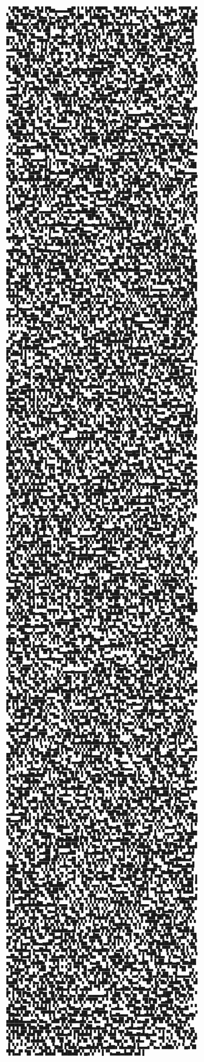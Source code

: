 ▝▟▜▅▜▚▃▜▟▐▜▅▃▃▃▆▛▐▝▐▟▚▜▛▜▃▝▉▟▚▜▟▃▃▞▃▝▐▃▜▟▅▝▛▜▚▞▚▝▆▝█▛▇▞▙▃▚▃▚▃▅▞▛▟▇▝▐▟▇▟▆▝▊▃▛▜▝▝▄▞▆▝▆▝▝▜▚▝▝▟▊▟▛▟▉▟▟▃▞▃▟▜▛▟▅▜▚▜▄▟▝▃▆▟▄▝█▟▅▞▆▃▙▟▃▃▜▝▃▝█▃▅▟▆▜▟▞▛▜▜▜▙▃▜▞▞▜▞▟▊▝▝▜▛▝▐▞▞▜▃▞▞▜▝▃▙▟▞▝▟▝▄▞▙▞▜▜▛▞▞▃▞▟▇▟▃▃▝▛▇▝▇▃▃▝▊▃▆▟▞▃▅▜▚▜▃▜▟▝▐▜▝▛▇▝▇▞▛▟▉▝▆▟▉▜▃▞▟▝▄▟▊▞▃▜▝▟▅▝▜▜▚▞▚▟▆▃▛▟▉▞▙▜▝▞▙▝▝▟█▃▚▛▇▃▅▝▆▜▝▟▉▜▚▃▅▟▃▟▟▃▙▜▞▝▐▟▝▟▆▝▝▝▄▝█▝▝▟▐▃▟▞▙▟▄▜▄▞▟▟▉▞▙▝▟▟▇▝▇▞▞▟▄▃▃▝█▟▉▜▞▟▞▞▛▝▛▝▊▝▊▟▚▟▆▟▝▞▆▟▜▟▝▃▚▛▇▜▅▞▃▃▆▝▇▃▞▜▞▟▝▞▃▝▊▜▜▜▚▃▜▟▛▝▄▞▛▝▃▜▚▟▇▟▅▞▃▝▆▃▛▃▚▟▐▞▛▃▛▜▙▝▄▞▚▞▜▟█▞▟▜▚▃▚▞▅▞▚▞▆▞▄▟▄▃▙▟▅▟▅▜▛▝▄▃▜▃▝▝▆▞▛▝▄▝▚▝▐▜▟▝▉▃▝▜▙▞▛▟█▝▄▟▜▟▉▃▅▜▜▞▜▟█▜▛▃▜▞▝▝▜▞▜▃▆▝▛▃▅▞▟▃▝▞▟▜▙▜▚▃▙▞▚▃▄▝▇▝▇▟▇▝▆▃▚▝▄▃▛▟▟▝▐▃▞▜▚▟▐▜▃▟▊▟▜▟▇▝▊▝▟▝▞▞▙▃▅▟▝▟▚▟▆▟▅▞▞▞▝▞▅▝▅▝▆▝▜▃▛▟▇▞▄▃▟▞▃▟█▃▅▞▛▝▃▞▆▝▛▜▜▃▄▟▄▜▝▃▜▟▚▝▅▟▉▟▃▟▉▝▃▝▆▜▟▃▆▜▛▝▛▃▜▜▜▟▄▝▐▃▛▃▄▜▛▝▝▟▇▞▜▝▃▟▚▝▟▝▄▝▉▜▛▟▐▞▛▞▚▛▇▜▛▟▆▃▙▞▞▟▛▃▆▛▇▝▝▞▚▜▃▝▇▞▝▜▛▟▃▟▛▟▝▃▅▝▟▝▜▜▝▝▇▜▙▞▃▞▆▞▃▝▐▝▃▝▅▝▝▝▆▟▝▟▇▃▞▟█▃▄▝▜▟▇▝▇▛▐▝▄▜▄▝▅▜▜▛▇▟▜▞▝▜▟▝▛▟▛▃▜▃▃▃▄▟▅▞▄▞▚▜▅▞▟▞▛▞▞▃▅▜▙▞▅▝▊▃▅▝▐▟▉▃▝▟▝▟▜▞▆▟▞▃▅▃▚▜▜▟▟▝▆▝▆▝▉▞▚▃▃▝▛▟▇▞▜▟▉▝▜▃▄▝▊▟▃▃▃▞▃▛▐▟▟▃▝▟▜▝▞▃▟▜▅▟▚▃▃▟▇▛▇▛▇▝▇▟▉▛▐▝█▟▇▃▙▟▝▟▅▞▆▟▞▞▝▃▝▞▙▟▅▞▃▜▟▛▇▜▜▝▆▞▅▟▃▝▚▃▆▃▚▃▃▛▐▝▝▜▙▜▞▟▃▝▅▝█▜▅▞▅▝▆▞▛▟█▛▐▟█▟▉▜▙▃▆▞▙▝▛▝▊▜▚▜▅▞▟▞▅▃▞▞▚▃▆▃▄▟▉▟▆▝▇▝▇▝▛▝▅▟▐▞▛▝▊▝▆▞▛▃▚▞▟▞▛▜▛▜▅▝▇▛▇▛▐▞▜▞▚▟▟▟█▃▝▝▜▝▜▝▆▟▃▜▚▟▛▃▃▝▚▝▝▃▟▟▄▟▅▞▛▞▞▛▐▟▊▜▚▝█▜▅▃▅▃▝▝▅▞▃▃▃▟▚▝▃▃▃▝▚▃▝▃▃▝▉▞▟▟▃▟▉▞▅▟▞▞▅▃▜▜▅▞▟▟▇▝▚▃▆▜▝▃▙▜▙▞▅▟▐▝▐▝▛▝▇▞▟▃▟▟▊▃▝▝█▜▃▝▃▝▊▃▛▃▝▝█▝▄▃▝▝▞▟█▞▆▝▄▞▜▟▅▛▐▜▅▃▆▟▊▟█▜▜▟█▜▟▞▜▟▛▝▟▞▚▞▛▃▙▟▃▝▃▝▐▟▆▃▃▃▜▟▊▟▄▟█▟▉▟▉▃▞▃▃▞▛▝▅▜▙▜▟▟▝▞▅▝▜▃▛▟█▃▞▜▞▜▞▞▅▟▅▞▃▟▛▃▛▝▃▝▝▟▞▃▟▟▜▟▛▃▛▃▄▟▄▝▐▟▉▝▊▟▊▝▅▜▜▜▟▟▛▟▝▞▟▟▄▜▚▛▐▃▚▝▊▜▞▟▝▛▐▝▊▜▞▝▜▟▆▜▝▜▃▃▅▟▆▞▝▟▟▟▊▃▟▜▄▃▜▞▜▜▛▞▝▟▝▃▄▛▐▝▛▜▙▟▛▞▛▞▟▝▛▜▙▝▆▜▅▝▚▜▄▟▃▞▛▟▆▛▐▜▚▞▙▝▇▝▜▝▃▞▜▟▜▞▜▝▄▟▊▃▟▝▊▝▞▃▆▜▟▟▅▝▅▃▝▜▃▃▞▟▟▛▇▞▅▃▄▜▄▞▃▝▟▝▟▞▝▝▞▟▚▟▜▜▛▝▄▟▛▃▃▃▙▞▛▃▆▃▅▟▇▟█▞▃▝▇▃▚▝▟▜▙▞▅▟▊▛▇▃▚▞▆▟▐▞▃▜▝▃▞▞▟▞▚▟▐▞▜▃▝▞▅▞▅▝▃▝█▛▇▞▃▝▉▜▅▞▝▟▝▝▄▛▐▜▅▝▊▃▝▟▚▝▊▝▅▝▊▝▉▞▜▃▟▃▟▟▆▟▄▃▟▜▄▃▄▃▙▟▞▞▆▜▜▟▐▛▐▞▞▟▇▟▞▃▟▝▝▃▃▝▇▝▞▝▞▝▇▞▟▝▐▜▃▝▇▃▆▛▇▃▃▝▚▞▝▜▛▜▛▜▛▞▃▞▟▃▜▝▛▟▞▃▞▟▊▝▄▟▆▃▟▝▆▃▅▝▐▃▄▃▚▞▅▝█▜▅▜▛▃▛▞▞▝▐▃▛▃▄▝▛▝▄▟▞▟▐▜▄▝▜▞▟▝▝▟▛▝▃▃▜▞▟▃▛▟█▟▊▟▊▟▞▛▇▝▃▝▐▝▟▟▝▜▄▟▅▟▛▟█▞▜▝▟▟▄▝▟▞▄▟▅▟▃▝▆▜▅▟▄▃▃▞▝▟▐▞▄▞▅▞▅▞▞▜▙▝▛▝█▝▇▜▝▜▟▜▃▛▐▜▝▟▉▟▄▝▊▝▟▜▅▜▃▞▆▝▟▞▜▜▟▞▛▃▛▝▇▝▄▃▝▃▆▟▐▟▟▞▜▟▚▞▙▝▛▟▇▞▅▃▙▜▝▜▙▃▛▟▟▜▚▜▙▟▇▞▜▜▚▞▛▜▃▜▄▞▄▟▊▝▄▞▟▜▃▞▅▝▟▞▟▞▛▟▟▝▐▛▇▟▞▝▐▝▐▜▚▝▟▟▆▜▙▞▚▟▞▝▝▞▃▃▄▞▙▟▇▟▅▟▉▃▄▃▚▜▟▟▟▟▇▝█▟▊▜▙▝▟▟▛▞▜▛▐▟▃▞▝▜▙▝▉▟▐▞▝▜▛▟▞▜▄▝▞▃▝▜▄▞▛▝▜▞▚▞▝▟▞▞▜▟▉▃▅▟▜▟▝▃▛▃▟▞▟▟▛▜▜▃▄▜▞▛▐▝▛▜▝▝▅▟▚▟▛▞▞▝▊▟▄▛▇▞▟▝▜▟▄▟▃▜▟▜▙▃▜▝▚▟▄▝▐▞▜▟▃▟▄▟▝▞▜▞▆▞▃▝▜▃▙▟▆▟▐▃▃▃▃▝▅▟▆▞▟▜▟▟▟▃▝▞▛▃▜▝▛▃▆▝▛▝▇▟▊▞▜▃▆▟▐▃▜▞▆▝▞▞▛▟▟▃▅▟▅▞▟▟▚▟▉▜▝▟▐▞▛▃▚▞▚▞▅▟▟▝▝▝▉▞▄▟▊▞▟▃▆▝▐▟▃▞▟▃▝▞▞▞▃▞▙▞▞▃▚▜▚▝▊▃▃▜▄▃▃▞▆▟▊▃▛▝█▜▜▃▝▟▅▜▞▃▟▝▆▜▅▞▟▞▞▞▄▞▜▜▃▜▟▟▄▜▝▞▟▟▟▃▟▝█▃▆▃▝▟█▝▃▃▞▞▜▞▞▃▜▃▟▝▄▟▚▝▐▞▝▟▇▝▆▞▟▜▄▟▟▝▅▜▜▜▙▜▝▃▛▝▆▜▛▟▃▃▚▜▟▞▜▝▐▞▞▟▉▝▛▝▃▟▚▜▛▜▙▃▃▃▆▞▟▟▉▝▜▟▜▝█▝▝▝▝▝▆▟▅▞▙▜▚▟▞▞▜▟▅▜▅▝▐▃▃▝▟▝▄▝▉▟▝▜▙▃▃▝▄▟▜▝▟▜▟▜▚▝▝▟▞▝▆▞▃▞▟▝▉▃▄▝▇▃▞▝▐▟▝▃▅▜▜▟█▞▛▟▟▜▝▃▙▝▉▃▚▃▝▟█▃▝▜▙▞▚▃▟▜▛▃▆▛▇▞▛▝▚▞▃▜▃▝▇▜▜▟▟▜▙▟▟▟▇▜▝▟▚▜▝▃▚▟█▝▇▝▇▜▞▃▛▝▉▟▆▟▇▜▃▃▄▞▜▜▚▜▚▃▅▜▟▃▝▜▜▝▐▝▇▟▃▟▄▃▆▝▞▜▅▟▉▟▛▞▚▞▛▟▇▟▐▝▝▟▇▟▃▝▝▃▞▞▙▟▊▞▟▟▆▞▚▟▚▜▜▝▟▟▆▟▅▜▟▃▙▞▄▞▃▟▝▟▛▃▄▝▟▝▝▃▟▝▚▞▅▝▐▃▚▞▅▝▅▟▊▝▆▜▄▝█▃▜▝▊▃▅▝▚▞▆▟▊▟▆▃▆▜▃▝▟▞▝▜▃▞▅▞▅▟▄▜▚▟▅▞▆▞▞▝▄▟▛▟▃▜▅▟▚▞▛▝▜▛▐▟▞▜▚▜▙▞▆▃▃▝▚▞▟▞▆▟▝▃▄▝█▝█▃▛▜▜▝▇▝▛▃▜▟▊▃▆▜▟▟▅▟▐▜▄▝▞▞▅▝▟▟▊▜▄▟▐▟█▃▞▝▜▝▇▜▛▟▟▟▇▛▐▞▆▃▟▝▆▞▛▃▟▃▚▜▞▞▝▞▅▝▛▝▜▃▆▛▇▜▛▞▆▃▛▝▃▟▆▝▃▜▞▝█▃▛▝▉▜▄▜▃▟▅▟▟▝▐▟▚▃▙▞▄▝▛▃▛▜▚▝▄▞▝▜▟▟▜▞▙▟▛▟▇▜▜▝▛▜▜▞▄▜▃▝▉▟▃▝▝▃▆▃▜▟▅▟▐▟▊▟▞▞▜▜▅▝▆▟▅▝▞▞▄▝▛▟▆▟▅▞▜▟▐▞▟▝▚▜▙▜▜▛▐▞▆▃▆▟▜▃▆▃▞▜▜▃▚▜▜▃▅▟▝▃▞▃▆▃▚▝▜▞▅▜▄▟▝▟▐▞▄▞▆▟▚▞▆▃▝▞▙▜▝▟█▝▅▞▜▝▄▜▟▞▅▟▄▞▙▟█▜▄▟▅▟▜▞▜▛▇▟▜▞▟▞▆▞▟▃▃▟▇▞▆▞▙▞▃▝▛▝▃▝▜▞▛▝▉▝█▝▟▝▇▃▄▝▚▞▃▃▙▛▐▞▚▝▇▞▛▝▐▜▅▟▟▞▝▟▜▟▞▃▜▞▜▝▐▝▜▞▆▟▞▞▆▞▚▟▟▝▄▃▅▛▇▝█▜▙▜▞▞▜▃▆▝▇▟▟▞▛▝▉▃▄▜▅▝▉▟▄▝▟▟▝▜▛▟▚▝▟▝▊▃▆▜▅▃▛▜▄▃▟▜▟▞▛▟▝▃▙▞▙▝▐▝▝▞▄▞▃▟▛▝▚▃▅▃▙▞▛▜▅▟▟▞▃▟▆▝▚▟▞▟▜▜▙▝▟▜▃▟▅▝▟▞▙▃▅▃▚▟█▞▛▝▟▃▃▃▟▟▟▟▊▃▄▜▝▟▆▝▝▟▛▃▆▝▅▟▊▝▐▝▐▝▉▜▛▟█▞▞▞▟▟▇▛▐▝▅▃▝▝▊▜▞▟▚▛▐▝█▝▜▞▆▝▐▟▐▞▄▟▞▝▝▃▅▝▉▞▅▞▜▞▞▜▄▟▆▝▅▞▚▞▜▝▇▟▞▝▟▟▞▝▄▟▞▃▙▝▊▞▜▞▄▃▄▟▐▜▃▜▞▜▄▟▇▃▜▝▄▝▟▞▄▞▃▝▊▝▟▃▚▃▜▟▃▝▛▟▐▞▆▃▞▝▄▝▅▜▄▝▛▜▛▝▚▃▜▟▄▟▟▝▝▝▜▛▇▟▉▞▜▞▞▛▇▛▐▃▃▝▐▜▛▃▜▜▚▝▃▝▆▛▇▟▛▞▜▃▅▟▊▝▟▝▄▝▐▟▃▞▛▃▆▃▙▞▄▞▟▟▃▜▙▝▐▜▝▜▟▟▐▝█▞▝▞▛▃▄▝▉▃▚▃▙▝▅▜▅▜▙▝▜▃▅▝▜▃▛▜▄▟▊▟▞▞▚▛▇▟▚▟▇▝▜▝▛▞▄▟▅▝▄▟▟▟▛▟▄▜▜▜▛▞▞▞▚▜▅▟▃▞▄▃▜▜▚▞▚▞▛▃▙▞▟▃▙▟▝▝▜▃▛▃▃▝▃▟▛▃▃▛▐▜▅▝▟▜▚▞▙▃▄▃▟▃▄▝▅▟▃▜▟▛▇▝▇▃▜▞▟▟▟▟▃▜▞▝█▃▛▟▛▝▟▟▚▟█▟▄▟▅▜▚▟▝▞▞▝▐▜▛▃▟▟▆▟▃▟▃▞▅▜▛▟▜▛▐▞▙▃▃▟▚▟▆▝▇▞▚▜▟▜▜▜▙▝▄▞▄▞▞▃▟▃▟▟▄▜▝▝▉▃▄▜▛▝▟▞▚▝▃▟▊▟█▝▟▝▇▝▛▟▅▝▉▃▞▜▃▛▐▃▞▟▊▝▟▟█▟▃▟▟▞▝▜▝▃▞▝▃▞▚▜▟▝▛▝▛▞▙▝▇▃▚▟▛▃▝▝▇▛▐▞▚▃▜▞▆▃▙▟▊▟▝▃▆▃▆▝▊▞▆▜▞▝▅▞▛▝▐▟▜▃▄▞▆▃▟▃▞▟▅▃▙▜▞▞▄▜▟▝▅▃▞▞▄▝▄▃▅▜▞▃▆▜▟▞▆▟▅▝▐▃▚▞▆▟▚▃▞▃▚▝▆▜▛▞▝▜▟▜▛▟▝▞▞▜▛▃▙▜▝▃▜▝▃▝▅▜▚▛▐▟▃▜▚▞▚▜▟▞▝▞▟▝▟▜▙▝▊▟▊▜▞▝█▟▟▝▚▞▃▞▅▜▙▃▃▟▆▃▜▟▐▟▞▜▅▟▟▝▜▝▉▞▜▝▅▃▙▟▜▞▛▟▜▃▙▃▚▝▊▜▜▃▞▃▃▃▄▛▐▞▛▟▚▜▟▞▃▝▚▛▇▃▅▞▄▟▊▝▝▃▞▞▞▟▚▞▄▃▟▟▜▃▅▝▜▝▛▃▃▝▊▜▞▞▆▜▜▟▐▞▛▃▟▞▜▟▟▝▟▞▛▃▟▃▞▞▟▜▅▝▟▛▇▞▛▞▟▜▜▝▐▟▞▜▅▃▆▜▞▃▄▟▉▟▅▃▚▟▉▞▚▟▜▞▝▃▝▝▆▜▝▟▚▝▅▜▚▃▝▞▄▟▟▟▜▟▆▞▚▛▇▃▙▟▄▟▃▃▞▛▇▃▝▝▅▝▐▞▄▞▞▟▃▝▟▞▄▞▛▃▛▟█▝▞▝▟▟▃▜▟▃▝▞▅▃▙▛▐▜▜▜▚▟▐▜▃▃▞▃▜▃▜▃▛▝▛▜▜▞▅▞▞▜▚▝▜▟▚▜▅▝▉▞▜▟▞▜▟▜▛▃▚▞▙▜▚▝▃▞▟▟█▜▅▃▛▞▚▜▃▃▄▜▅▜▝▛▐▞▛▟▄▝▞▞▅▃▆▞▆▟▆▟▟▜▙▟▝▝▜▝▅▃▄▟▆▞▝▝▜▃▅▟▄▞▆▃▅▞▃▝▚▟▃▞▙▃▞▜▝▜▄▟▃▝▛▜▝▃▞▞▄▟▜▞▄▞▛▃▟▝▛▟▝▃▟▟▊▜▙▝▉▞▆▟▄▝▞▟▟▟▇▞▅▜▝▝▃▃▙▞▛▟▐▝▄▟▟▝▆▜▛▟▟▃▞▟▆▟▟▝▊▞▝▟▟▃▝▝▐▟▇▝▐▝▞▛▇▟▜▞▄▜▃▟▄▜▛▞▆▜▃▟▅▞▟▝▚▃▛▝▇▝█▟▛▟▟▜▜▟▉▃▚▜▟▞▙▃▆▟▉▜▃▜▚▃▃▜▟▟▜▛▐▃▜▜▝▝▇▝▇▞▜▝▊▝▟▝▆▟▞▜▛▝▇▜▛▝▉▞▝▝▇▜▄▜▙▟▃▜▞▜▛▞▆▃▝▞▙▝▜▟▐▟▟▝▝▝▜▝▅▜▄▟▞▜▞▃▞▝▅▟▇▃▚▟▟▞▜▝▟▝▐▃▚▝▉▃▆▟█▜▙▞▟▟▚▜▙▃▄▃▜▜▜▝▆▝▇▝▃▝▛▛▐▞▜▟▟▟▊▜▃▃▚▟▄▞▚▝▆▃▟▞▜▞▝▜▛▝▟▞▟▜▙▝▃▝█▃▝▃▟▃▃▟▆▞▛▜▚▝▉▟▊▃▙▞▝▃▜▝▉▝▃▞▛▃▆▝▚▟▉▜▄▟▅▞▄▟▆▃▅▟▅▞▙▜▛▜▚▟▇▝▄▞▃▃▛▞▄▟▃▝█▝▅▃▞▟▞▟▛▃▚▟▝▟▜▜▄▃▝▃▝▜▙▃▞▃▄▟▚▞▃▝▞▟▊▝▚▝▄▝▝▜▜▝▄▝▇▝▅▃▞▃▟▃▜▟▞▝▞▞▃▜▞▝▛▟▅▞▄▟▊▝▞▞▃▝▟▜▚▞▚▟▞▜▛▜▙▃▆▝▃▃▚▞▛▞▜▞▄▟▄▜▃▝▊▟▐▞▞▟▅▟▜▜▚▞▙▟▐▃▟▃▝▝▝▃▜▛▇▃▝▃▟▞▜▃▄▟▆▟▇▞▛▝▛▜▅▝▚▝▄▟▅▟▚▟▚▝▄▜▟▃▃▜▃▜▟▝▇▜▞▜▃▃▅▟▇▞▟▜▅▝▛▃▞▝▝▝▝▝▉▝▅▝▜▝█▃▅▜▙▃▆▝▄▞▚▟▆▝▊▃▜▃▃▟▄▃▃▜▟▟▝▟▟▃▝▃▜▃▃▞▆▞▚▝▝▟▜▛▇▟▅▜▞▟▜▝▞▟▚▞▄▞▛▃▃▞▆▝▅▃▝▝▚▟▝▜▚▝▆▝▚▟▆▝▐▜▅▃▞▃▞▜▃▟▐▞▚▟▐▃▞▝▛▝▆▟▐▃▝▟▜▛▐▃▜▞▝▝▐▞▃▃▄▃▃▃▞▟▊▟▊▜▝▟▇▜▅▝▅▜▅▟▐▜▛▟▝▟▐▞▛▜▜▞▆▃▞▛▐▃▛▃▛▃▚▞▞▟▆▝▟▝▉▞▄▜▚▜▛▝▇▟▅▞▜▃▆▜▜▝▃▟▜▃▝▜▟▝▚▝▜▝▊▜▃▝▇▞▜▝▄▜▃▟▜▝▃▝▛▃▙▜▛▃▙▝▄▜▟▃▞▝█▞▆▃▛▞▚▞▄▜▝▞▃▟▚▝▚▝▅▞▜▞▄▜▟▟█▜▅▟▆▜▟▜▜▃▞▞▞▝▜▜▅▝█▞▅▜▟▃▚▟▛▟▇▝▊▜▅▜▅▜▙▟▛▟▐▃▆▃▛▃▃▝▝▟▉▝▞▝▜▃▟▃▟▜▛▜▚▝▜▟▆▜▟▃▆▞▜▟▆▃▟▟▄▝▝▛▐▜▝▜▞▟█▜▛▃▙▝▜▞▛▝▟▞▛▟▊▜▄▝▇▝▜▜▚▃▅▃▞▟▜▝▜▜▅▝▄▝▚▃▜▞▛▝▟▟▛▜▅▝▉▞▞▝▚▝▊▞▃▃▃▞▃▟█▝▞▝▛▟▅▞▝▃▃▟▊▟▄▃▟▃▜▟▟▞▙▃▝▞▙▟▉▜▚▟▊▟▝▜▅▝▞▞▙▞▟▟▐▃▞▛▇▝▃▜▝▞▚▞▆▛▐▜▚▟▜▃▞▝▅▟▚▝▃▝▄▟▃▟▝▃▞▜▞▃▄▝▜▝▊▜▄▟▉▝▛▟▇▟▚▟▚▃▅▞▞▟▚▝▄▃▄▜▄▝▆▜▞▞▆▟█▟▃▞▚▟▊▃▙▝▞▝▅▃▙▝█▝▃▝▟▝▝▞▟▃▜▝▆▃▞▝▜▟▅▟▜▝▆▝▞▟▟▝▊▝▅▝▃▟▉▃▟▜▛▃▄▜▞▟▉▜▟▟▅▜▜▟▚▝█▟▅▝▝▝▆▃▅▃▜▝▆▝▚▟█▜▚▜▞▃▄▝▉▟▄▛▐▝▐▝▝▞▅▃▛▝▟▃▟▟▆▟▇▟▃▟▟▞▅▃▞▞▛▟▚▟▞▟▛▞▄▟▐▃▛▝▅▝▉▟▚▞▞▟▄▝▝▟▃▟▐▜▅▞▞▞▞▟▟▜▝▞▙▜▅▞▜▞▞▛▐▝▚▟▊▝▝▃▟▝▄▃▅▟▆▜▜▟▚▝▊▟▜▟▉▟▛▞▝▃▝▛▐▟▟▃▃▛▐▞▝▜▛▝▆▝▟▃▟▟▐▜▃▟█▞▃▃▛▃▃▜▚▝▅▝▄▞▅▝▛▟▆▃▞▝▊▃▃▟▞▟▟▜▙▜▄▝▆▃▃▝▄▃▞▜▙▝█▃▚▝█▞▙▃▛▞▙▜▝▝▝▃▙▃▞▟▃▜▅▜▟▃▝▞▛▞▝▟▄▞▅▝▃▞▙▃▃▝▆▝▝▟▇▝▞▜▜▞▝▜▙▝▚▃▞▟▄▟▆▟▅▛▐▝▝▛▇▝▊▛▐▝▉▃▅▞▅▜▙▟▇▃▅▟▐▞▃▝▊▜▃▝▆▜▄▟▟▞▝▜▝▜▝▟█▟▆▞▃▝▞▞▆▟▉▜▜▃▞▝█▟▛▞▅▟▐▟▊▝█▞▆▃▚▛▐▟▚▞▃▞▝▟▅▞▚▜▄▟▃▟▞▞▄▟▜▜▞▜▟▃▆▟▇▃▛▞▅▃▝▜▞▝▛▝▅▞▅▝▄▟▆▃▟▟▐▃▝▃▙▃▅▜▅▝█▟▊▝▝▝▇▃▟▝▃▟▃▝▟▃▟▝▚▝▜▝▝▞▝▞▚▝▊▞▛▟▐▜▙▟▉▞▟▜▅▟▝▞▄▜▜▝▄▟▊▃▙▜▟▝▇▃▃▝▅▃▞▛▐▞▜▟▟▝▞▜▜▞▆▟▛▜▜▟▝▃▅▛▐▜▃▃▚▃▞▜▙▜▄▞▄▟▐▞▙▜▞▝▛▃▙▞▄▟▅▝▄▝▉▟▚▟█▝▉▃▞▜▄▞▙▃▆▝▊▞▆▞▆▝▉▃▟▃▅▟▚▝▚▝▟▟▃▜▜▝█▞▄▞▃▞▚▝▛▝▇▛▇▟▉▞▚▞▄▞▟▜▜▝▅▝▟▜▛▃▅▃▆▃▃▟▜▟▝▟▟▜▅▞▅▜▚▝▅▞▛▛▐▞▄▃▆▝▉▞▞▟▞▞▄▝▅▃▛▃▛▝▉▝▞▝▞▜▟▞▆▜▞▝▝▃▜▝▅▝▞▟▆▟▞▞▅▝▅▟▛▝▃▜▄▃▅▝█▜▛▝▐▃▆▝▞▞▄▃▅▜▚▝▐▝▊▞▝▜▛▞▄▛▇▟▄▃▝▜▃▃▞▛▐▝▅▜▜▞▙▞▃▜▚▟▆▃▚▃▅▛▐▝▝▃▃▞▅▞▙▟▆▝▆▝▛▝▃▜▃▝▜▜▝▟▆▟▇▟▊▛▇▝█▟▞▃▙▃▆▟▆▞▚▟▚▞▃▜▄▞▞▝▃▟▊▟▛▝▚▜▞▞▄▞▜▟▜▟▚▜▟▟▉▜▙▜▝▞▅▃▚▞▝▃▃▜▜▞▛▟█▟▞▝▆▝▉▛▇▟▄▜▄▟▆▞▞▃▜▟▟▝▃▟▊▝▊▃▃▟▆▝▝▟▃▟▅▟▜▞▛▝▜▝▞▝▆▟▟▜▅▛▇▟▆▜▝▃▟▟▝▜▞▃▝▜▟▝▃▟▊▟▛▞▞▃▆▝▃▜▝▞▃▟▃▜▝▟▟▝▚▛▐▝▉▟▝▝█▝▃▟▆▟▃▞▙▟▅▝▉▝▆▟▛▜▚▜▝▃▙▃▜▟▞▝▊▜▞▞▞▝▅▞▆▟▇▞▞▟▛▝▆▃▝▜▜▟▅▃▆▟▟▜▙▞▙▟▟▃▝▞▞▜▝▃▝▃▆▝▟▝▇▞▄▟▃▝█▝▊▞▛▟▛▟▛▜▛▝▅▟▆▃▅▜▙▞▆▜▄▃▚▜▙▞▃▞▛▃▜▞▝▃▟▝▐▜▅▞▙▟▇▜▙▝▅▟▉▜▄▞▛▟▝▜▚▃▜▟▚▞▙▟▐▜▞▟█▝▄▜▅▃▆▜▙▟▇▟▚▝▃▝▉▞▃▃▚▝▆▃▄▞▅▝▉▃▟▜▝▝▟▞▚▝▞▞▙▟█▝▞▟▅▜▅▟▆▜▄▝█▟▉▜▚▝▅▝▆▝▚▞▞▞▟▝▆▃▄▃▚▞▟▜▜▝▜▃▙▃▆▝▆▜▟▟▝▟▐▃▅▟▜▃▛▝▚▝▊▟▃▜▚▝▃▞▃▜▜▃▄▃▚▞▞▟▅▝▚▜▚▟▃▝▐▞▃▝▃▟▄▃▅▟▉▝▃▟▄▟▟▟▇▃▅▟▞▃▃▝▞▞▅▝▞▞▞▝▞▞▜▜▙▜▛▟▜▃▃▝▜▝▜▞▄▞▞▜▜▞▅▃▛▞▙▞▅▜▅▝▄▃▛▞▛▝█▃▜▝▐▞▜▝▞▃▞▟▐▞▞▞▟▝▃▟▄▜▜▃▅▞▃▞▜▜▞▟▟▝▃▞▚▟▄▝▇▃▅▜▝▜▅▃▜▃▞▜▜▟▟▟▚▞▜▃▜▃▚▝▛▜▟▛▇▛▇▞▟▝▞▟▚▟▄▟▐▞▝▟▚▝▐▞▄▜▚▞▙▜▛▞▞▝▐▃▚▝▐▜▄▟▟▃▚▞▞▝▜▜▛▃▙▟▐▃▆▜▝▝▞▞▅▛▇▜▞▟▝▜▛▟▟▟▅▃▟▝▄▝▊▟▅▜▜▞▆▜▚▜▙▝▝▝▟▟▜▃▚▜▛▝▇▟▉▟▄▞▚▞▜▃▙▝█▞▝▜▄▟▐▜▟▝▊▟▚▟▇▞▝▟▚▟▄▝▜▝▉▞▞▜▞▝▆▜▜▞▃▟▞▝█▟▝▛▐▃▄▜▙▃▄▟▛▃▟▜▚▜▚▜▅▝▛▝▊▃▛▟▐▝▞▞▝▃▛▞▅▛▇▟▆▟▉▞▃▝▟▞▚▞▙▟▟▃▚▃▆▟▄▝▃▜▅▜▄▞▞▜▛▟▄▟▅▞▞▃▆▝▃▝▚▃▄▜▄▜▞▜▚▞▛▟▐▝▜▃▆▃▜▃▟▝▅▝▆▝▟▃▅▞▟▟▚▟▅▜▄▝▚▞▄▟▇▞▟▞▅▝▐▝▜▜▟▃▝▞▅▃▜▞▞▝▄▝▛▛▇▝▟▟▆▞▝▜▜▝▝▃▜▟▟▝▚▃▅▝▚▝█▟▛▟▄▟▚▟▆▝▐▟█▃▙▃▄▜▅▟▉▞▛▟▄▞▛▝▝▟▊▝▆▜▝▝▟▝▜▝▊▃▆▜▙▟▞▞▚▟▛▜▅▃▞▟▃▝▞▃▝▝▜▝▇▝▚▃▛▜▚▞▚▟▞▃▆▜▙▞▛▟▄▞▙▝▊▞▚▛▐▜▙▜▄▝▃▝▃▞▃▝▉▃▛▟▉▃▜▃▃▃▛▞▙▟▊▜▝▜▚▃▜▞▙▞▅▟▞▟▉▝▚▝▅▟▐▟▉▞▄▞▞▝▇▃▞▝▜▛▐▞▆▞▟▟▅▝▇▝▟▞▜▟▃▞▙▝▐▟▟▝▛▟▆▃▛▃▛▃▆▟▝▜▝▃▟▜▃▟▆▞▅▟▅▃▞▟▚▃▞▜▅▞▙▜▙▛▐▝▊▛▇▞▙▛▇▝▉▞▟▃▚▃▚▟▞▃▃▃▃▟▝▟▇▝▅▞▅▝▚▟▝▜▄▟█▛▐▜▅▞▅▝▝▞▟▞▆▃▜▃▜▟▉▜▞▜▞▛▐▞▛▞▜▜▚▞▝▝█▞▚▝▟▜▅▝▉▛▇▝▃▟▇▝▚▞▞▝▟▜▄▟▆▝▝▟▟▟▐▝▞▃▄▜▅▃▞▃▄▝▄▃▛▝▃▟▃▝▛▜▅▞▆▟▊▞▛▜▟▞▆▃▆▝▝▜▅▟▞▟▛▞▄▝▛▜▜▝▚▞▅▟▛▟█▃▛▜▛▛▐▃▅▃▃▝▜▟▃▟▟▞▃▜▙▃▜▞▙▃▅▞▟▟▆▟▃▃▅▞▅▃▝▟▆▜▛▟▆▃▟▞▃▜▃▝▜▝▇▟▊▟▜▞▄▃▆▝█▜▛▟▚▝▆▃▛▝▜▜▜▜▙▜▅▞▆▟▛▃▅▞▟▞▃▃▛▟▇▃▅▃▛▜▃▞▝▃▟▃▄▟▚▞▚▃▃▝▜▜▟▞▝▃▚▜▜▟▛▟▟▜▛▝▛▝▟▟▃▟▐▜▟▟▟▝▐▞▛▟▟▝▛▟▆▃▅▟▄▃▙▝▐▝▚▝█▝▛▟▚▜▞▝▚▝▊▟▟▟▞▝▉▝▇▝▄▝▐▞▆▝▞▜▛▃▝▜▄▞▄▝▊▟▃▝▚▃▝▜▝▞▃▝▜▝▚▛▐▝▞▝▝▃▞▞▄▜▄▝▅▟▐▜▟▞▄▃▆▟▟▜▃▟▅▞▟▃▅▟▐▃▃▞▚▃▚▟▆▞▞▝▄▞▆▜▜▃▛▝▇▝▃▟▜▟▟▝▜▟▇▟▛▞▄▞▞▝▐▝▚▃▅▃▙▟▚▟▐
